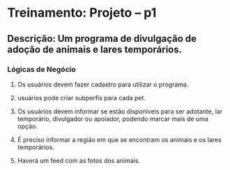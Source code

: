 # Treinamento: Projeto – p1 
</hr> 

## **Descrição**: Um programa de divulgação de adoção de animais e lares temporários. 

### Lógicas de Negócio


  1. Os usuários devem fazer cadastro para utilizar o programa. 

  2. usuários pode criar subperfis para cada pet. 

  3. Os usuários devem informar se estão disponíveis para ser adotante, lar temporário, divulgador ou apoiador, podendo marcar mais de uma opção. 

  4. É preciso informar a região em que se encontram os animais e os lares temporários. 

  5. Haverá um feed com as fotos dos animais. 
